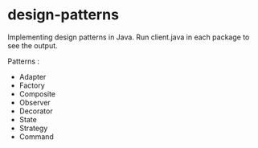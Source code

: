 design-patterns
===============

Implementing design patterns in Java. Run client.java in each package to see the output.

Patterns :
- Adapter
- Factory
- Composite
- Observer
- Decorator
- State
- Strategy
- Command
